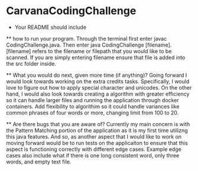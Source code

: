 # CarvanaCodingChallenge
* Your README should include 


** how to run your program.
Through the terminal first enter javac CodingChallenge.java. Then enter java CodingChallenge [filename]. [filename] refers to the filename or filepath that you would like to be scanned. If you are simply entering filename ensure that file is added into the src folder inside. 


** What you would do next, given more time (if anything)?
Going forward I would look towards working on the extra credits tasks. Specifically, I would love to figure out how to apply special character and unicodes. On the other hand, I would also look towards creating a algorithm with greater efficiency so it can handle larger files and running the application through docker containers. Add flexibility to algorithim so it could handle variances like common phrases of four words or more, changing limit from 100 to 20. 


** Are there bugs that you are aware of? 
Currently my main concern is with the Pattern Matching portion of the application as it is my first time utilizng this java features. And so, as another aspect that I would like to work on moving forward would be to run tests on the applicaiton to ensure that this aspect is functioning correctly with different edge cases. Example edge cases also include what if there is one long consistent word, only three words, and empty text file. 
